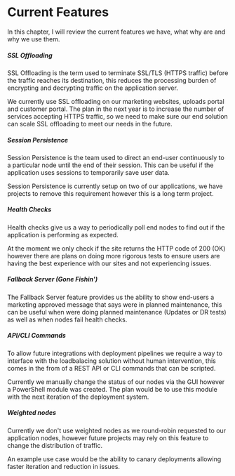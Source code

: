 # Current Features

In this chapter, I will review the current features we have, what why are and why we use them.

##### SSL Offloading

SSL Offloading is the term used to terminate SSL/TLS (HTTPS traffic) before the traffic reaches its destination, this reduces the processing burden of encrypting and decrypting traffic on the application server.

We currently use SSL offloading on our marketing websites, uploads portal and customer portal. The plan in the next year is to increase the number of services accepting HTTPS traffic, so we need to make sure our end solution can scale SSL offloading to meet our needs in the future.

##### Session Persistence

Session Persistence is the team used to direct an end-user continuously to a particular node until the end of their session. This can be useful if the application uses sessions to temporarily save user data.

Session Persistence is currently setup on two of our applications, we have projects to remove this requirement however this is a long term project.

##### Health Checks

Health checks give us a way to periodically poll end nodes to find out if the application is performing as expected. 

At the moment we only check if the site returns the HTTP code of 200 (OK) however there are plans on doing more rigorous tests to ensure users are having the best experience with our sites and not experiencing issues.

##### Fallback Server (Gone Fishin')

The Fallback Server feature provides us the ability to show end-users a marketing approved message that says were in planned maintenance, this can be useful when were doing planned maintenance (Updates or DR tests) as well as when nodes fail health checks.

##### API/CLI Commands

To allow future integrations with deployment pipelines we require a way to interface with the loadbalacing solution without human intervention, this comes in the from of a REST API or CLI commands that can be scripted. 

Currently we manually change the status of our nodes via the GUI however a PowerShell module was created. The plan would be to use this module with the next iteration of the deployment system.

##### Weighted nodes

Currently we don't use weighted nodes as we round-robin requested to our application nodes, however future projects may rely on this feature to change the distribution of traffic.

An example use case would be the ability to canary deployments allowing faster iteration and reduction in issues.